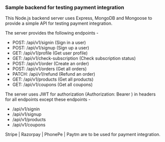 ### Sample backend for testing payment integration

This Node.js backend server uses Express, MongoDB and Mongoose to provide a simple API for testing payment integration.

The server provides the following endpoints -

- POST: /api/v1/signin (Sign in a user)
- POST: /api/v1/signup (Sign up a user)
- GET: /api/v1/profile (Get user profile)
- GET: /api/v1/check-subscription (Check subscription status)
- POST: /api/v1/order (Create an order)
- POST: /api/v1/orders (Get all orders)
- PATCH: /api/v1/refund (Refund an order)
- GET: /api/v1/products (Get all products)
- GET: /api/v1/coupons (Get all coupons)

The server uses JWT for authorization (Authorization: Bearer <token>) in headers for all endpoints except these endpoints -

- /api/v1/signin
- /api/v1/signup
- /api/v1/products
- /api/v1/coupons

Stripe | Razorpay | PhonePe | Paytm are to be used for payment integration.
